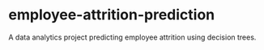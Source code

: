 # employee-attrition-prediction
A data analytics project predicting employee attrition using decision trees.
